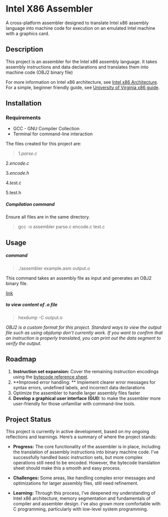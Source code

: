 # Intel X86 Assembler 

A cross-platform assembler designed to translate Intel x86 assembly language into machine code for execution on an emulated Intel machine with a graphics card.
 
 ## Description
 
 This project is an assembler for the Intel x86 assembly language. It takes assembly instructions and data declarations and translates them into machine code (OBJ2 binary file)
 
 For more information on Intel x86 architecture, see [Intel x86 Architecture](https://en.wikipedia.org/wiki/X86). For a simple, beginner friendly guide, see [University of Virginia x86 guide](https://www.cs.virginia.edu/~evans/cs216/guides/x86.html).
 
 ## Installation
 
 ### Requirements 
 
 * GCC - GNU Compiler Collection
 * Terminal for command-line interaction 
 
The files created for this project are:
 >1.*parse.c*
 >
 2.*encode.c*
 >
 3.*encode.h*
 >
 4.*test.c*
 >
 5.test.h
 
##### Compilation command 
Ensure all files are in the same directory.

>gcc -o assembler parse.c encode.c test.c

## Usage 

##### command 
>./assembler example.asm output.o

This command takes an assembly file as input and generates an OBJ2 binary file.

[link](https://drive.google.com/file/d/1iOd0zCdwxPzKzh6lgoV2TbkukiokD19K/view?usp=sharing)

##### to view content of .o file
>hexdump -C output.o

*OBJ2 is a custom format for this project. Standard ways to view the output file such as using objdump don't currently work. If you want to confirm that an instruction is properly translated, you can print out the data segment to verify the output.* 


## Roadmap

1. **Instruction set expansion:** Cover the remaining instruction encodings using the [bytecode reference sheet](https://gitlab.cs.mcgill.ca/jvybihal/intelasm/-/blob/main/emulator/bytecode_translation.xlsx?ref_type=heads). 
2. **Improved error handling: ** Implement clearer error messages for syntax errors, undefined labels, and incorrect data declarations
3. Optimize the assembler to handle larger assembly files faster
4. **Develop a graphical user interface (GUI):** to make the assembler more user-friendly for those unfamiliar with command-line tools.

## Project Status

This project is currently in active development, based on my ongoing reflections and learnings. Here’s a summary of where the project stands:

* **Progress:** The core functionality of the assembler is in place, including the translation of assembly instructions into binary machine code. I’ve successfully handled basic instruction sets, but more complex operations still need to be encoded. However, the bytecode translation sheet should make this a smooth and easy process. 

* **Challenges:** Some areas, like handling complex error messages and optimizations for larger assembly files, still need refinement.

* **Learning:** Through this process, I’ve deepened my understanding of Intel x86 architecture, memory segmentation and fundamentals of compiler and assembler design. I've also grown more comfortable with C programming, particularly with low-level system programming.


